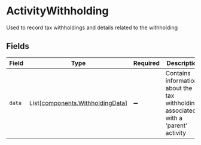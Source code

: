 # ActivityWithholding

Used to record tax withholdings and details related to the withholding


## Fields

| Field                                                                               | Type                                                                                | Required                                                                            | Description                                                                         |
| ----------------------------------------------------------------------------------- | ----------------------------------------------------------------------------------- | ----------------------------------------------------------------------------------- | ----------------------------------------------------------------------------------- |
| `data`                                                                              | List[[components.WithholdingData](../../models/components/withholdingdata.md)]      | :heavy_minus_sign:                                                                  | Contains information about the tax withholdings associated with a 'parent' activity |